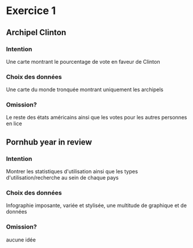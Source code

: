 # Exercice 1

## Archipel Clinton

### Intention

Une carte montrant le pourcentage de vote en faveur de Clinton

### Choix des données

Une carte du monde tronquée montrant uniquement les archipels

### Omission?

Le reste des états américains ainsi que les votes pour les autres personnes en lice

## Pornhub year in review

### Intention

Montrer les statistiques d'utilisation ainsi que les types d'utilisation/recherche au sein de chaque pays

### Choix des données

Infographie imposante, variée et stylisée, une multitude de graphique et de données

### Omission?

aucune idée
